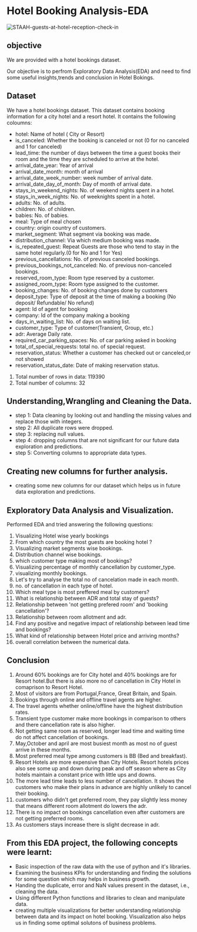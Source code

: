 # Hotel Booking Analysis-EDA
![STAAH-guests-at-hotel-reception-check-in](https://user-images.githubusercontent.com/109631137/180631271-b3d87a4a-ccd3-46d7-8007-b1d70da65c22.png)
## objective
We are provided with a hotel bookings dataset.

Our objective is to perfrom Exploratory Data Analysis(EDA) and need to find some useful insights,trends and conclusion in Hotel Bokings.
## Dataset
We have a hotel bookings dataset. This dataset contains booking information for a city hotel and a resort hotel. It contains the following coloumns:

- hotel: Name of hotel ( City or Resort)
- is_canceled: Whether the booking is canceled or not (0 for no canceled and 1 for canceled)
- lead_time: the number of days between the time a guest books their room and the time they are scheduled to arrive at the hotel.
- arrival_date_year: Year of arrival
- arrival_date_month: month of arrival
- arrival_date_week_number: week number of arrival date.
- arrival_date_day_of_month: Day of month of arrival date.
- stays_in_weekend_nights: No. of weekend nights spent in a hotel.
- stays_in_week_nights: No. of weeknights spent in a hotel.
- adults: No. of adults.
- children: No. of children.
- babies: No. of babies.
- meal: Type of meal chosen 
- country: origin  country of customers.
- market_segment: What segment via booking was made.
- distribution_channel: Via which medium booking was made.
- is_repeated_guest: Repeat Guests are those who tend to stay in the same hotel regularly.(0 for No and 1 for Yes)
- previous_cancellations: No. of previous canceled bookings.
- previous_bookings_not_canceled: No. of previous non-canceled bookings.
- reserved_room_type: Room type reserved by a customer.
- assigned_room_type: Room type assigned to the customer.
- booking_changes: No. of booking changes done by customers
- deposit_type: Type of deposit at the time of making a booking (No deposit/ Refundable/ No refund)
- agent: Id of agent for booking
- company: Id of the company making a booking
- days_in_waiting_list: No. of days on waiting list.
- customer_type: Type of customer(Transient, Group, etc.)
- adr: Average Daily rate.
- required_car_parking_spaces: No. of car parking asked in booking
- total_of_special_requests: total no. of special request.
- reservation_status: Whether a customer has checked out or canceled,or not showed 
- reservation_status_date: Date of making reservation status.

1. Total number of rows in data: 119390
2. Total number of columns: 32

## Understanding,Wrangling and Cleaning the Data. 
- step 1: Data cleaning by looking out and handling the missing values and replace those with integers.
- step 2: All duplicate rows were dropped.
- step 3: replacing null values.
- step 4: dropping columns that are not significant for our future data exploration and predictions.
- step 5: Converting columns to appropriate data types.
## Creating new columns for further analysis.
* creating some new columns for our dataset which helps us in future data exploration and predictions.

## Exploratory Data Analysis and Visualization.
Performed EDA and tried answering the following questions:
1. Visualizing Hotel wise yearly bookings
2. From which country the most guests are booking hotel ?
3. Visualizing market segments wise bookings.
4. Distribution channel wise bookings.
5. which customer type making most of bookings?
6. Visualizing percentage of monthly cancellation by customer_type.
7. visualizing monthly bookings.
8. Let's try to analyse the total no of cancelation made in each month.
9. no. of cancellation in each type of hotel.
10. Which meal type is most preffered meal by customers?
11. What is relationship between ADR and total stay of guests?
12. Relationship between 'not getting prefered room' and 'booking cancellation'?
13. Relationship between room allotment and adr.
14. Find any positive and negative impact of relationship between lead time and bookings?
15. What kind of relationship between Hotel price and arriving months?
16. overall correlation between the numerical data.
## Conclusion
1. Around 60% bookings are for City hotel and 40% bookings are for Resort hotel.But there is also more no of cancellation in City Hotel in comaprison to Resort Hotel.
2. Most of visitors are from Portugal,France, Great Britain, and Spain.
3. Bookings through online and offline travel agents are higher.
4. The travel agents whether online/offline have the highest distribution rates.
5. Transient type customer make more bookings in comparison to others and there cancellation rate is also higher.
6. Not getting same room as reserved, longer lead time and waiting time do not affect cancellation of bookings.
7. May,October and april are most busiest month as most no of guest arrive in these months.
8. Most preferred meal type among customers is BB (Bed and breakfast).
9. Resort Hotels are more expensive than City Hotels. Resort hotels prices also see some up and down during peak and off season where as City hotels maintain a constant price with little ups and downs.
10. The more lead time leads to less number of cancellation. It shows the customers who make their plans in advance are highly unlikely to cancel their booking.
11. customers who didn't get preferred room, they pay slightly less money that means different room allotment do lowers the adr.
12. There is no impact on bookings cancellation even after customers are not getting preferred rooms.
13. As customers stays increase there is slight decrease in adr.

## From this EDA project, the following concepts were learnt:
- Basic inspection of the raw data with the use of python and it's libraries.
- Examining the business KPIs for understanding and finding the solutions for some question which may helps in business growth.
- Handing the duplicate, error and NaN values present in the dataset, i.e., cleaning the data.
- Using different Python functions and libraries to clean and manipulate data.
- creating multiple visualizations for better understanding relationship between data and its impact on hotel booking. Visualization also helps us in finding some optimal solutons of business problems.
